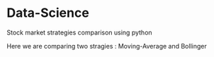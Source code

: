 # Data-Science
Stock market strategies comparison using python

Here we are comparing two stragies : Moving-Average and Bollinger
